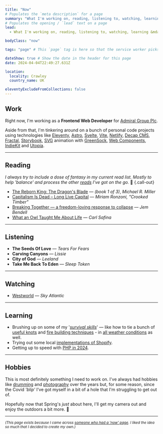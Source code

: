 ```yaml
---
title: "Now"
# Populates the `meta description` for a page
summary: "What I'm working on, reading, listening to, watching, learning, and some hobbies I'm enjoying at the moment."
# Populates the opening / `lead` text on a page
lead:
  - What I'm working on, reading, listening to, watching, learning &mdash; and some hobbies I'm enjoying at the moment.

bodyClass: "now"

tags: "page" # This `page` tag is here so that the service worker picks them up. These pages are picked up in the `mainnav` or `footernav` loops

dateShow: true # Show the date in the header for this page
date: 2024-04-04T22:49:27.631Z

location:
  locality: Crawley
  country_name: UK

eleventyExcludeFromCollections: false
---
```


## Work

Right now, I'm working as a **Frontend Web Developer** for [Admiral Group Plc](https://www.admiralgroup.co.uk/).

Aside from that, I'm tinkering around on a bunch of personal code projects using technologies like [Eleventy](https://www.11ty.io/), [Astro](https://astro.build/), [Svelte](https://svelte.dev/), [Vite](https://vitejs.dev/), [Netlify](https://www.netlify.com/), [Decap CMS](https://decapcms.org/), [Fractal](https://fractal.build/), [Storybook](https://storybook.js.org/), [SVG](https://developer.mozilla.org/en-US/docs/Web/SVG) animation with [GreenSock](https://greensock.com/), [Web Components](https://developer.mozilla.org/en-US/docs/Web/Web_Components), [IndieKit](https://getindiekit.com/) and [Utopia](https://utopia.fyi/).

---

## Reading

*I always try to include a dose of fantasy in my current read list. Mostly to help 'balance' and process the other [reads](/reading) I've got on the go.* 😬 {.call-out}

* [The Reborn King: The Dragon's Blade](https://www.michaelrmiller.co.uk/therebornking) &mdash; *(book 1 of 3)*, *Michael R. Miller*
* [Capitalism Is Dead – Long Live Capital](https://crookedtimber.org/2024/03/25/capitalism-is-dead-long-live-capital/) &mdash; *Miriam Ronzoni, "Crooked Timber"*
* [Breaking Together &mdash; a freedom-loving response to collapse](https://jembendell.com/2023/04/08/breaking-together-a-freedom-loving-response-to-collapse/) &mdash; *Jem Bendell*
* [What an Owl Taught Me About Life](https://time.com/6320590/owls-nature-carl-safina/) &mdash; *Carl Safina*

---

## Listening

* **The Seeds Of Love** &mdash; *Tears For Fears*
* **Carving Canyons** &mdash; *Lissie*
* **City of God** &mdash; *Leeland*
* **Take Me Back To Eden** &mdash; *Sleep Token*

---

## Watching

* [Westworld](https://www.imdb.com/title/tt0475784/) &mdash; *Sky Atlantic*

---

## Learning

* Brushing up on some of my '*[survival skills](https://youtu.be/BFheNvvJGoQ)*' &mdash; like how to tie a bunch of [useful knots](https://youtu.be/kA48yzKYp3Q) and [fire building techniques](https://youtu.be/7v4twfXG2uY) - in [all weather conditions](https://youtu.be/QiYlEyvDbco) as well.
* Trying out some local [implementations of Shopify](https://youtu.be/WY9q2PVd2q4).
* Getting up to speed with [PHP in 2024](https://stitcher.io/blog/php-in-2024).

---

## Hobbies

This is most definitely something I need to work on. I've always had hobbies like [drumming](/photos/2016-11-22/photo_201611222058) and [photography](/photos) over the years but, for some reason, since the Covid *'blip'* I've got myself in a bit of a hole that I'm struggling to get out of.

Hopefully now that Spring's *just* about here, I'll get my camera out and enjoy the outdoors a bit more. 🙂

---

<small>*(This page exists because I came across [someone who had a 'now' page](https://nownownow.com/). I liked the idea so much that I decided to create my own.)*</small>
